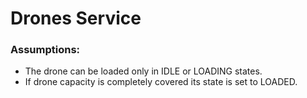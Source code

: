 # Drones Service

### Assumptions:
* The drone can be loaded only in IDLE or LOADING states.
* If drone capacity is completely covered its state is set to LOADED.